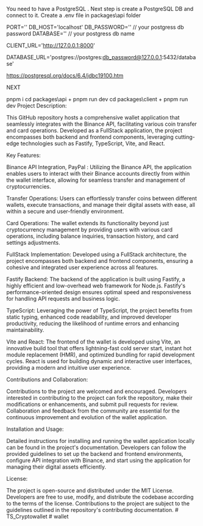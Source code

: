 You need to have a PostgreSQL . Next step is create a PostgreSQL DB and connect to it. Create a .env file in packages\api folder

PORT='' DB_HOST='localhost' DB_PASSWORD='' // your postgress db password DATABASE='' // your postgress db name

CLIENT_URL='http://127.0.0.1:8000'

DATABASE_URL='postgres://postgres:db_password@127.0.0.1:5432/database'

https://postgresql.org/docs/6.4/jdbc19100.htm

NEXT

pnpm i
cd packages\api + pnpm run dev
cd packages\client + pnpm run dev
Project Description:

This GitHub repository hosts a comprehensive wallet application that seamlessly integrates with the Binance API, facilitating various coin transfer and card operations. Developed as a FullStack application, the project encompasses both backend and frontend components, leveraging cutting-edge technologies such as Fastify, TypeScript, Vite, and React.

Key Features:

Binance API Integration, PayPal : Utilizing the Binance API, the application enables users to interact with their Binance accounts directly from within the wallet interface, allowing for seamless transfer and management of cryptocurrencies.

Transfer Operations: Users can effortlessly transfer coins between different wallets, execute transactions, and manage their digital assets with ease, all within a secure and user-friendly environment.

Card Operations: The wallet extends its functionality beyond just cryptocurrency management by providing users with various card operations, including balance inquiries, transaction history, and card settings adjustments.

FullStack Implementation: Developed using a FullStack architecture, the project encompasses both backend and frontend components, ensuring a cohesive and integrated user experience across all features.

Fastify Backend: The backend of the application is built using Fastify, a highly efficient and low-overhead web framework for Node.js. Fastify's performance-oriented design ensures optimal speed and responsiveness for handling API requests and business logic.

TypeScript: Leveraging the power of TypeScript, the project benefits from static typing, enhanced code readability, and improved developer productivity, reducing the likelihood of runtime errors and enhancing maintainability.

Vite and React: The frontend of the wallet is developed using Vite, an innovative build tool that offers lightning-fast cold server start, instant hot module replacement (HMR), and optimized bundling for rapid development cycles. React is used for building dynamic and interactive user interfaces, providing a modern and intuitive user experience.

Contributions and Collaboration:

Contributions to the project are welcomed and encouraged. Developers interested in contributing to the project can fork the repository, make their modifications or enhancements, and submit pull requests for review. Collaboration and feedback from the community are essential for the continuous improvement and evolution of the wallet application.

Installation and Usage:

Detailed instructions for installing and running the wallet application locally can be found in the project's documentation. Developers can follow the provided guidelines to set up the backend and frontend environments, configure API integration with Binance, and start using the application for managing their digital assets efficiently.

License:

The project is open-source and distributed under the MIT License. Developers are free to use, modify, and distribute the codebase according to the terms of the license. Contributions to the project are subject to the guidelines outlined in the repository's contributing documentation.
#   T S _ C r y p t o w a l l e t  
 #   w a l l e t  
 